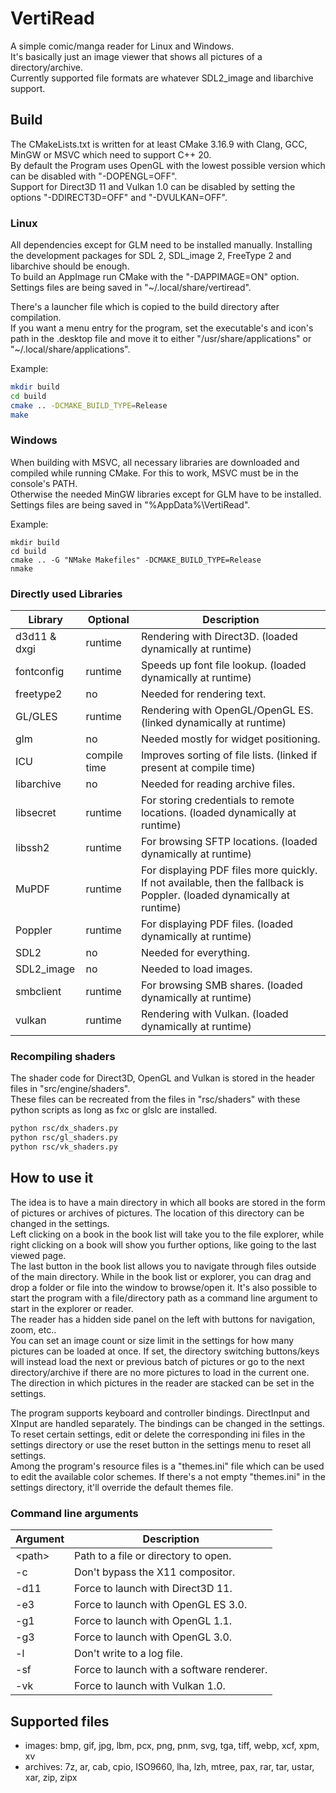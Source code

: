 # VertiRead
A simple comic/manga reader for Linux and Windows.  
It's basically just an image viewer that shows all pictures of a directory/archive.  
Currently supported file formats are whatever SDL2_image and libarchive support.  

## Build
The CMakeLists.txt is written for at least CMake 3.16.9 with Clang, GCC, MinGW or MSVC which need to support C++ 20.  
By default the Program uses OpenGL with the lowest possible version which can be disabled with "-DOPENGL=OFF".  
Support for Direct3D 11 and Vulkan 1.0 can be disabled by setting the options "-DDIRECT3D=OFF" and "-DVULKAN=OFF".  

### Linux
All dependencies except for GLM need to be installed manually. Installing the development packages for SDL 2, SDL_image 2, FreeType 2 and libarchive should be enough.  
To build an AppImage run CMake with the "-DAPPIMAGE=ON" option.  
Settings files are being saved in "~/.local/share/vertiread".  

There's a launcher file which is copied to the build directory after compilation.  
If you want a menu entry for the program, set the executable's and icon's path in the .desktop file and move it to either "/usr/share/applications" or "~/.local/share/applications".  

Example:  
```bash
mkdir build
cd build
cmake .. -DCMAKE_BUILD_TYPE=Release
make
```

### Windows
When building with MSVC, all necessary libraries are downloaded and compiled while running CMake. For this to work, MSVC must be in the console's PATH.  
Otherwise the needed MinGW libraries except for GLM have to be installed.  
Settings files are being saved in "%AppData%\VertiRead".  

Example:  
```batch
mkdir build
cd build
cmake .. -G "NMake Makefiles" -DCMAKE_BUILD_TYPE=Release
nmake
```

### Directly used Libraries
|Library|Optional|Description|
|-|-|-|
|d3d11 & dxgi|runtime|Rendering with Direct3D. (loaded dynamically at runtime)|
|fontconfig|runtime|Speeds up font file lookup. (loaded dynamically at runtime)|
|freetype2|no|Needed for rendering text.|
|GL/GLES|runtime|Rendering with OpenGL/OpenGL ES. (linked dynamically at runtime)|
|glm|no|Needed mostly for widget positioning.|
|ICU|compile time|Improves sorting of file lists. (linked if present at compile time)|
|libarchive|no|Needed for reading archive files.|
|libsecret|runtime|For storing credentials to remote locations. (loaded dynamically at runtime)|
|libssh2|runtime|For browsing SFTP locations. (loaded dynamically at runtime)|
|MuPDF|runtime|For displaying PDF files more quickly. If not available, then the fallback is Poppler. (loaded dynamically at runtime)|
|Poppler|runtime|For displaying PDF files. (loaded dynamically at runtime)|
|SDL2|no|Needed for everything.|
|SDL2_image|no|Needed to load images.|
|smbclient|runtime|For browsing SMB shares. (loaded dynamically at runtime)|
|vulkan|runtime|Rendering with Vulkan. (loaded dynamically at runtime)|

### Recompiling shaders
The shader code for Direct3D, OpenGL and Vulkan is stored in the header files in "src/engine/shaders".  
These files can be recreated from the files in "rsc/shaders" with these python scripts as long as fxc or glslc are installed.  

```bash
python rsc/dx_shaders.py
python rsc/gl_shaders.py
python rsc/vk_shaders.py
```

## How to use it
The idea is to have a main directory in which all books are stored in the form of pictures or archives of pictures. The location of this directory can be changed in the settings.  
Left clicking on a book in the book list will take you to the file explorer, while right clicking on a book will show you further options, like going to the last viewed page.  
The last button in the book list allows you to navigate through files outside of the main directory. While in the book list or explorer, you can drag and drop a folder or file into the window to browse/open it. It's also possible to start the program with a file/directory path as a command line argument to start in the explorer or reader.  
The reader has a hidden side panel on the left with buttons for navigation, zoom, etc..  
You can set an image count or size limit in the settings for how many pictures can be loaded at once. If set, the directory switching buttons/keys will instead load the next or previous batch of pictures or go to the next directory/archive if there are no more pictures to load in the current one.  
The direction in which pictures in the reader are stacked can be set in the settings.  

The program supports keyboard and controller bindings. DirectInput and XInput are handled separately. The bindings can be changed in the settings.  
To reset certain settings, edit or delete the corresponding ini files in the settings directory or use the reset button in the settings menu to reset all settings.  
Among the program's resource files is a "themes.ini" file which can be used to edit the available color schemes. If there's a not empty "themes.ini" in the settings directory, it'll override the default themes file.  

### Command line arguments
|Argument|Description|
|-|-|
|&lt;path&gt;|Path to a file or directory to open.|
|-c|Don't bypass the X11 compositor.|
|-d11|Force to launch with Direct3D 11.|
|-e3|Force to launch with OpenGL ES 3.0.|
|-g1|Force to launch with OpenGL 1.1.|
|-g3|Force to launch with OpenGL 3.0.|
|-l|Don't write to a log file.|
|-sf|Force to launch with a software renderer.|
|-vk|Force to launch with Vulkan 1.0.|

## Supported files
- images: bmp, gif, jpg, lbm, pcx, png, pnm, svg, tga, tiff, webp, xcf, xpm, xv
- archives: 7z, ar, cab, cpio, ISO9660, lha, lzh, mtree, pax, rar, tar, ustar, xar, zip, zipx
